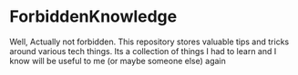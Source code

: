 # ForbiddenKnowledge
Well, Actually not forbidden. This repository stores valuable tips and tricks around various tech things. Its a collection of things I had to learn and I know will be useful to me (or maybe someone else) again
